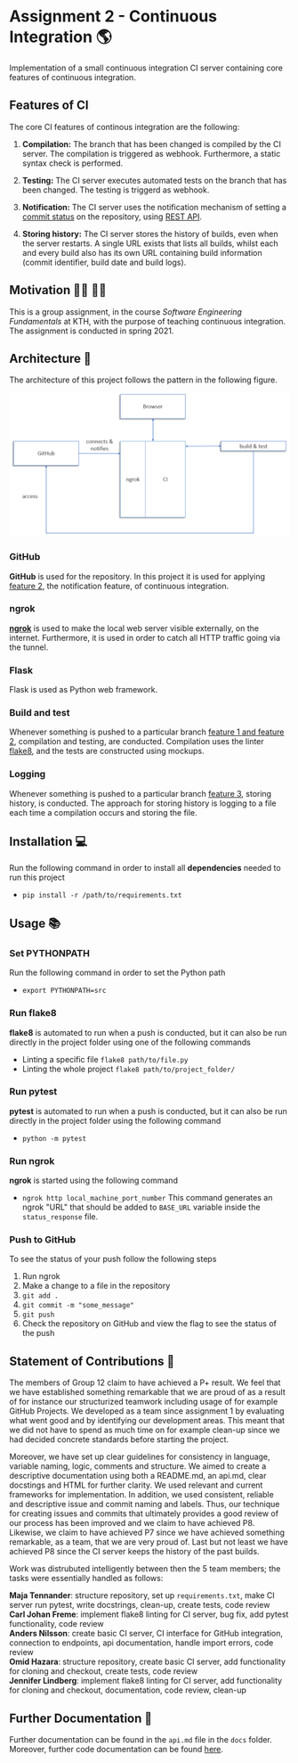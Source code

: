 # Assignment 2 - Continuous Integration :earth_americas:

Implementation of a small continuous integration CI server containing core features of continuous integration. 

## Features of CI

The core CI features of continous integration are the following: 

1. **Compilation:**
The branch that has been changed is compiled by the CI server. The compilation is triggered as webhook. Furthermore, a static syntax check is performed.

2. **Testing:**
The CI server executes automated tests on the branch that has been changed. The testing is triggerd as webhook. 

3. **Notification:**
The CI server uses the notification mechanism of setting a [commit status](https://docs.github.com/en/github/collaborating-with-issues-and-pull-requests/about-status-checks) on the repository, using [REST API](https://docs.github.com/en/rest/reference/repos#statuses).

4. **Storing history:**
The CI server stores the history of builds, even when the server restarts. A single URL exists that lists all builds, whilst each and every build also has its own URL containing build information (commit identifier, build date and build logs).

## Motivation :man_student: :woman_student:

This is a group assignment, in the course *Software Engineering Fundamentals* at KTH, with the purpose of teaching continuous integration. The assignment is conducted in spring 2021.  

## Architecture :bricks:

The architecture of this project follows the pattern in the following figure.

[![](architecture.PNG)](#Architecture)

### GitHub

**GitHub** is used for the repository. In this project it is used for applying [feature 2](#Features-of-CI), the notification feature, of continuous integration.

### ngrok

[**ngrok**](https://ngrok.com/docs) is used to make the local web server visible externally, on the internet. Furthermore, it is used in order to catch all HTTP traffic going via the tunnel. 

### Flask

Flask is used as Python web framework.

### Build and test

Whenever something is pushed to a particular branch [feature 1 and feature 2](#Features-of-CI), compilation and testing, are conducted. Compilation uses the linter [flake8](https://flake8.pycqa.org/en/latest/), and the tests are constructed using mockups. 

### Logging

Whenever something is pushed to a particular branch [feature 3](#Features-of-CI), storing history, is conducted. The approach for storing history is logging to a file each time a compilation occurs and storing the file. 

## Installation :computer:

Run the following command in order to install all **dependencies** needed to run this project
- `pip install -r /path/to/requirements.txt`

## Usage :books:

### Set PYTHONPATH

Run the following command in order to set the Python path
- `export PYTHONPATH=src`

### Run flake8

**flake8** is automated to run when a push is conducted, but it can also be run directly in the project folder using one of the following commands 
- Linting a specific file `flake8 path/to/file.py`
- Linting the whole project `flake8 path/to/project_folder/`

### Run pytest

**pytest** is automated to run when a push is conducted, but it can also be run directly in the project folder using the following command
- `python -m pytest`

### Run ngrok

**ngrok** is started using the following command
- `ngrok http local_machine_port_number`
This command generates an ngrok "URL" that should be added to `BASE_URL` variable inside the `status_response` file.

### Push to GitHub

To see the status of your push follow the following steps
1. Run ngrok
2. Make a change to a file in the repository
3. `git add .`
4. `git commit -m "some_message"`
5. `git push`
6. Check the repository on GitHub and view the flag to see the status of the push

## Statement of Contributions :thought_balloon:

The members of Group 12 claim to have achieved a P+ result. We feel that we have established something remarkable that we are proud of as a result of for instance our structurized teamwork including usage of for example GitHub Projects. We developed as a team since assignment 1 by evaluating what went good and by identifying our development areas. This meant that we did not have to spend as much time on for example clean-up since we had decided concrete standards before starting the project. 

Moreover, we have set up clear guidelines for consistency in language, variable naming, logic, comments and structure. We aimed to create a descriptive documentation using both a README.md, an api.md, clear docstings and HTML for further clarity. We used relevant and current frameworks for implementation. In addition, we used consistent, reliable and descriptive issue and commit naming and labels. Thus, our technique for creating issues and commits that ultimately provides a good review of our process has been improved and we claim to have achieved P8. Likewise, we claim  to have achieved P7 since we have achieved something remarkable, as a team, that we are very proud of. Last but not least we have achieved P8 since the CI server keeps the history of the past builds. 

Work was distrubuted intelligently between then the 5 team members; the tasks were essentially handled as follows: 

**Maja Tennander**: structure repository, set up `requirements.txt`, make CI server run pytest, write docstrings, clean-up, create tests, code review<br/>
**Carl Johan Freme**: implement flake8 linting for CI server, bug fix, add pytest functionality, code review<br/>
**Anders Nilsson**: create basic CI server, CI interface for GitHub integration, connection to endpoints, api documentation, handle import errors, code review<br/>
**Omid Hazara**: structure repository, create basic CI server, add functionality for cloning and checkout, create tests, code review<br/>
**Jennifer Lindberg**: implement flake8 linting for CI server, add functionality for cloning and checkout, documentation, code review, clean-up 

## Further Documentation :open_file_folder:

Further documentation can be found in the `api.md` file in the `docs` folder. Moreover, further code documentation can be found [here](https://majate.github.io/testing/src/index.html).  